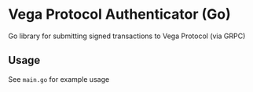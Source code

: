 # Vega Protocol Authenticator (Go)

Go library for submitting signed transactions to Vega Protocol (via GRPC)

## Usage

See `main.go` for example usage

